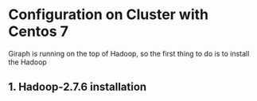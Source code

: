 # Configuration on Cluster with Centos 7

Giraph is running on the top of Hadoop, so the first thing to do is to install the Hadoop

## 1. Hadoop-2.7.6 installation 

